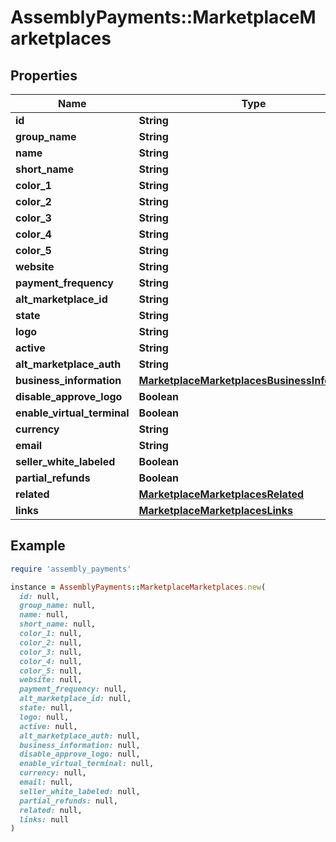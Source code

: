 # AssemblyPayments::MarketplaceMarketplaces

## Properties

| Name | Type | Description | Notes |
| ---- | ---- | ----------- | ----- |
| **id** | **String** |  | [optional] |
| **group_name** | **String** |  | [optional] |
| **name** | **String** |  | [optional] |
| **short_name** | **String** |  | [optional] |
| **color_1** | **String** |  | [optional] |
| **color_2** | **String** |  | [optional] |
| **color_3** | **String** |  | [optional] |
| **color_4** | **String** |  | [optional] |
| **color_5** | **String** |  | [optional] |
| **website** | **String** |  | [optional] |
| **payment_frequency** | **String** |  | [optional] |
| **alt_marketplace_id** | **String** |  | [optional] |
| **state** | **String** |  | [optional] |
| **logo** | **String** |  | [optional] |
| **active** | **String** |  | [optional] |
| **alt_marketplace_auth** | **String** |  | [optional] |
| **business_information** | [**MarketplaceMarketplacesBusinessInformation**](MarketplaceMarketplacesBusinessInformation.md) |  | [optional] |
| **disable_approve_logo** | **Boolean** |  | [optional] |
| **enable_virtual_terminal** | **Boolean** |  | [optional] |
| **currency** | **String** |  | [optional] |
| **email** | **String** |  | [optional] |
| **seller_white_labeled** | **Boolean** |  | [optional] |
| **partial_refunds** | **Boolean** |  | [optional] |
| **related** | [**MarketplaceMarketplacesRelated**](MarketplaceMarketplacesRelated.md) |  | [optional] |
| **links** | [**MarketplaceMarketplacesLinks**](MarketplaceMarketplacesLinks.md) |  | [optional] |

## Example

```ruby
require 'assembly_payments'

instance = AssemblyPayments::MarketplaceMarketplaces.new(
  id: null,
  group_name: null,
  name: null,
  short_name: null,
  color_1: null,
  color_2: null,
  color_3: null,
  color_4: null,
  color_5: null,
  website: null,
  payment_frequency: null,
  alt_marketplace_id: null,
  state: null,
  logo: null,
  active: null,
  alt_marketplace_auth: null,
  business_information: null,
  disable_approve_logo: null,
  enable_virtual_terminal: null,
  currency: null,
  email: null,
  seller_white_labeled: null,
  partial_refunds: null,
  related: null,
  links: null
)
```

